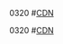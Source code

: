 0320  #[CDN](https://cdn.jsdelivr.net/gh/dfgrt456789/one/ee/0333.7z)

0320  #[CDN](https://cdn.jsdelivr.net/gh/dfgrt456789/one/ee/ryyu.txt)
